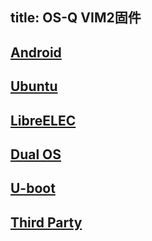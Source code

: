 title: OS-Q VIM2固件
---

## [Android](/zh-cn/vim2/FirmwareAndroid.html)
## [Ubuntu](/zh-cn/vim2/FirmwareUbuntu.html)
## [LibreELEC](/zh-cn/vim2/FirmwareLibreelec.html)
## [Dual OS](/zh-cn/vim2/FirmwareDualos.html)
## [U-boot](/zh-cn/vim2/FirmwareUboot.html)
## [Third Party](/zh-cn/vim2/FirmwareThirdparty.html)
